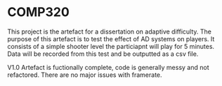 # COMP320
This project is the artefact for a dissertation on adaptive difficulty. The purpose of this artefact is to test the effect of AD systems on players.
It consists of a simple shooter level the particiapnt will play for 5 minutes. Data will be recorded from this test and be outputted as a csv file.

V1.0
Artefact is fuctionally complete, code is generally messy and not refactored. There are no major issues with framerate.